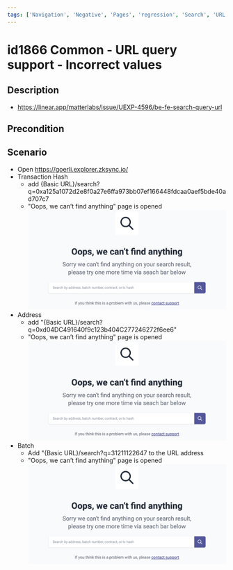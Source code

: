 ```yaml
---
tags: ['Navigation', 'Negative', 'Pages', 'regression', 'Search', 'URL', 'Active']
---
```


# id1866 Common - URL query support - Incorrect values

## Description
  - https://linear.app/matterlabs/issue/UEXP-4596/be-fe-search-query-url

## Precondition


## Scenario
- Open https://goerli.explorer.zksync.io/
- Transaction Hash
    - add \{Basic URL\}/search?q=0xa125a1072d2e8f0a27e6ffa973bb07ef166448fdcaa0aef5bde40ad707c7
    - "Oops, we can’t find anything" page is opened
      ![Screenshot](../../../static/img/screenshots/common/id1866_1.png)
- Address
    - add "\{Basic URL\}/search?q=0xd04DC491640f9c123b404C277246272f6ee6"
    - "Oops, we can’t find anything" page is opened
      ![Screenshot](../../../static/img/screenshots/common/id1866_2.png)
- Batch
    - Add "\{Basic URL\}/search?q=31211122647 to the URL address
    - "Oops, we can’t find anything" page is opened
      ![Screenshot](../../../static/img/screenshots/common/id1866_3.png)